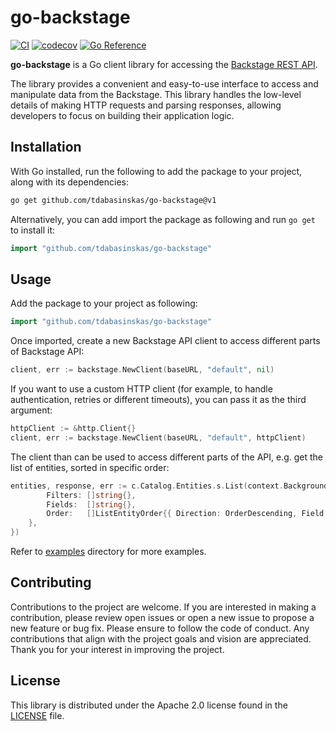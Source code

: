 # go-backstage

[![CI](https://github.com/tdabasinskas/go-backstage/actions/workflows/ci.yml/badge.svg)](https://github.com/tdabasinskas/go-backstage/actions/workflows/ci.yml)
[![codecov](https://codecov.io/gh/tdabasinskas/go-backstage/branch/main/graph/badge.svg?token=4CVNSX7UOZ)](https://codecov.io/gh/tdabasinskas/go-backstage)
[![Go Reference](https://pkg.go.dev/badge/github.com/tdabasinskas/go-backstage/backstage.svg)](https://pkg.go.dev/github.com/tdabasinskas/go-backstage/backstage)

**go-backstage** is a Go client library for accessing the
[Backstage REST API](https://backstage.io/docs/features/software-catalog/software-catalog-api).

The library provides a convenient and easy-to-use interface to access and manipulate data from the Backstage. This library handles
the low-level details of making HTTP requests and parsing responses, allowing developers to focus on building their application logic.

## Installation

With Go installed, run the following to add the package to your project, along with its dependencies:

```bash
go get github.com/tdabasinskas/go-backstage@v1
```

Alternatively, you can add import the package as following and run `go get` to install it:

```go
import "github.com/tdabasinskas/go-backstage"
```

## Usage

Add the package to your project as following:

```go
import "github.com/tdabasinskas/go-backstage"
```

Once imported, create a new Backstage API client to access different parts of Backstage API:

```go
client, err := backstage.NewClient(baseURL, "default", nil)
```
If you want to use a custom HTTP client (for example, to handle authentication, retries or different timeouts), you can pass it as the
third argument:

```go
httpClient := &http.Client{}
client, err := backstage.NewClient(baseURL, "default", httpClient)
```

The client than can be used to access different parts of the API, e.g. get the list of entities, sorted in specific order:

```go
entities, response, err := c.Catalog.Entities.s.List(context.Background(), &ListEntityOptions{
        Filters: []string{},
        Fields:  []string{},
        Order:   []ListEntityOrder{{ Direction: OrderDescending, Field: "metadata.name" },
    },
})
```

Refer to [examples](./examples) directory for more examples.

## Contributing

Contributions to the project are welcome. If you are interested in making a contribution, please review open issues or open a new issue to
propose a new feature or bug fix. Please ensure to follow the code of conduct. Any contributions that align with the project goals and
vision are appreciated. Thank you for your interest in improving the project.

## License

This library is distributed under the Apache 2.0 license found in the [LICENSE](./LICENSE) file.
